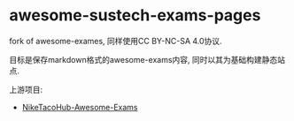 # awesome-sustech-exams-pages

fork of awesome-exames, 同样使用CC BY-NC-SA 4.0协议.

目标是保存markdown格式的awesome-exams内容, 同时以其为基础构建静态站点.

上游项目:

+ [NikeTacoHub-Awesome-Exams](https://github.com/NikeTacoHub/awesome-exams)
